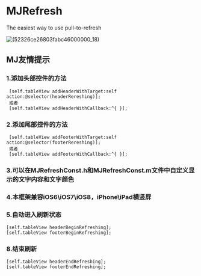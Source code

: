MJRefresh
=========

The easiest way to use pull-to-refresh

![(52326ce26803fabc46000000_18)](http://code4app.qiniudn.com/photo/52326ce26803fabc46000000_18.gif)

MJ友情提示
-----------
### 1.添加头部控件的方法
     [self.tableView addHeaderWithTarget:self action:@selector(headerRereshing)];
     或者
     [self.tableView addHeaderWithCallback:^{ }];
 
### 2.添加尾部控件的方法
     [self.tableView addFooterWithTarget:self action:@selector(footerRereshing)];
     或者
     [self.tableView addFooterWithCallback:^{ }];
 
### 3.可以在MJRefreshConst.h和MJRefreshConst.m文件中自定义显示的文字内容和文字颜色
 
### 4.本框架兼容iOS6\iOS7\iOS8，iPhone\iPad横竖屏
 
### 5.自动进入刷新状态
    [self.tableView headerBeginRefreshing];
    [self.tableView footerBeginRefreshing];
 
### 8.结束刷新
    [self.tableView headerEndRefreshing];
    [self.tableView footerEndRefreshing];
